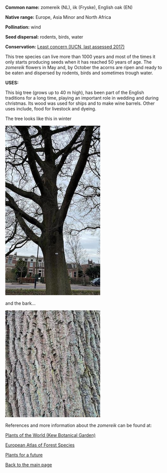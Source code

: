 __Common name:__ zomereik (NL), iik (Fryske), English oak (EN)

<!--more-->

**Native range:** Europe, Asia Minor and North Africa

**Pollination:** wind

**Seed dispersal:** rodents, birds, water

**Conservation:** [Least concern (IUCN, last assessed 2017)](https://www.iucnredlist.org/species/63532/3126467)

This tree species can live more than 1000 years and most of the times it only starts producing seeds when it has reached 50 years of age. The _zomereik_ flowers in May and, by October the acorns are ripen and ready to be eaten and dispersed by rodents, birds and sometimes trough water.


__USES:__


This big tree (grows up to 40 m high), has been part of the English traditions for a long time, playing an important role in wedding and during christmas. Its wood was used for ships and to make wine barrels. Other uses include, food for livestock and dyeing.


The tree looks like this in winter

![Quercus robur](https://raw.githubusercontent.com/carolxgl/TreeLibrary/gh-pages/images/Querob.jpeg)

and the bark...

![Quercus robur bark](https://raw.githubusercontent.com/carolxgl/TreeLibrary/gh-pages/images/Querob_B.jpeg)

References and more information about the _zomereik_ can be found at:

[Plants of the World (Kew Botanical Garden)](https://powo.science.kew.org/taxon/urn:lsid:ipni.org:names:304293-2)

[European Atlas of Forest Species](https://ies-ows.jrc.ec.europa.eu/efdac/download/Atlas/pdf/Quercus_robur_petraea.pdf)  

[Plants for a future](https://pfaf.org/user/Plant.aspx?LatinName=Quercus+robur)

[Back to the main page](https://carolxgl.github.io/TreeLibrary/)
